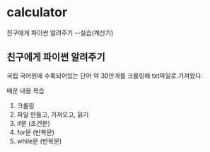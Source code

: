 # calculator
친구에게 파이썬 알려주기 --실습(계산기)


## 친구에게 파이썬 알려주기

국립 국어원에 수록되어있는 단어 약 30만개를 크롤링해 txt파일로
가져왔다.

배운 내용 복습

1. 크롤링 
2. 파일 만들고, 가져오고, 읽기
3. if문 (조건문)
4. for문 (반복문)
5. while문 (반복문)



